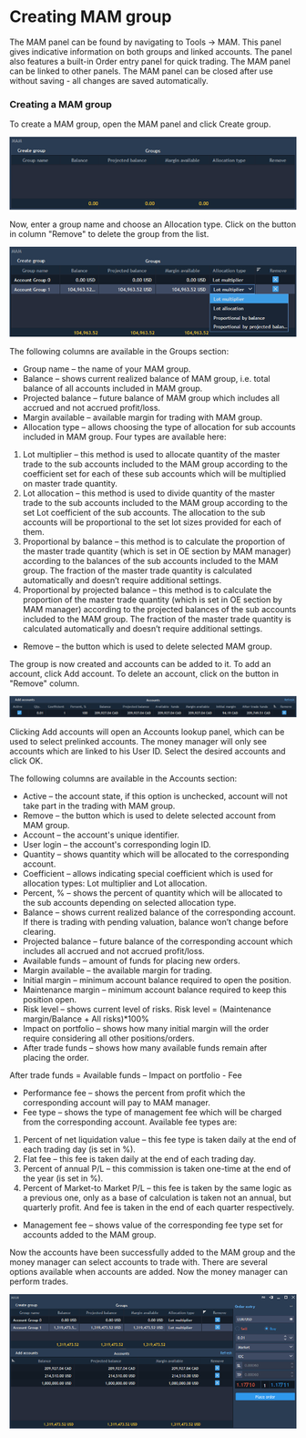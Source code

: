 # Creating MAM group

The MAM panel can be found by navigating to Tools -&gt; MAM. This panel gives indicative information on both groups and linked accounts. The panel also features a built-in Order entry panel for quick trading. The MAM panel can be linked to other panels. The MAM panel can be closed after use without saving - all changes are saved automatically.

### **Creating a MAM group**

To create a MAM group, open the MAM panel and click Create group.

![](../../.gitbook/assets/6%20%2816%29.png)


Now, enter a group name and choose an Allocation type. Click on the button in column "Remove" to delete the group from the list.

![](../../.gitbook/assets/7%20%2813%29.png)


The following columns are available in the Groups section:

* Group name – the name of your MAM group.
* Balance – shows current realized balance of MAM group, i.e. total balance of all accounts included in MAM group.
* Projected balance – future balance of MAM group which includes all accrued and not accrued profit/loss.
* Margin available – available margin for trading with MAM group.
* Allocation type – allows choosing the type of allocation for sub accounts included in MAM group. Four types are available here:

1. Lot multiplier – this method is used to allocate quantity of the master trade to the sub accounts included to the MAM group according to the coefficient set for each of these sub accounts which will be multiplied on master trade quantity.
2. Lot allocation – this method is used to divide quantity of the master trade to the sub accounts included to the MAM group according to the set Lot coefficient of the sub accounts. The allocation to the sub accounts will be proportional to the set lot sizes provided for each of them.
3. Proportional by balance – this method is to calculate the proportion of the master trade quantity \(which is set in OE section by MAM manager\) according to the balances of the sub accounts included to the MAM group. The fraction of the master trade quantity is calculated automatically and doesn’t require additional settings.
4. Proportional by projected balance – this method is to calculate the proportion of the master trade quantity \(which is set in OE section by MAM manager\) according to the projected balances of the sub accounts included to the MAM group. The fraction of the master trade quantity is calculated automatically and doesn’t require additional settings.

* Remove – the button which is used to delete selected MAM group.

The group is now created and accounts can be added to it. To add an account, click Add account. To delete an account, click on the button in "Remove" column.

![](../../.gitbook/assets/8%20%288%29.png)


Clicking Add accounts will open an Accounts lookup panel, which can be used to select prelinked accounts. The money manager will only see accounts which are linked to his User ID. Select the desired accounts and click OK.

The following columns are available in the Accounts section:

* Active – the account state, if this option is unchecked, account will not take part in the trading with MAM group.
* Remove – the button which is used to delete selected account from MAM group.
* Account – the account's unique identifier.
* User login – the account's corresponding login ID.
* Quantity – shows quantity which will be allocated to the corresponding account.
* Coefficient – allows indicating special coefficient which is used for allocation types: Lot multiplier and Lot allocation.
* Percent, % – shows the percent of quantity which will be allocated to the sub accounts depending on selected allocation type.
* Balance – shows current realized balance of the corresponding account. If there is trading with pending valuation, balance won’t change before clearing.
* Projected balance – future balance of the corresponding account which includes all accrued and not accrued profit/loss.
* Available funds – amount of funds for placing new orders.
* Margin available – the available margin for trading.
* Initial margin – minimum account balance required to open the position.
* Maintenance margin – minimum account balance required to keep this position open.
* Risk level – shows current level of risks. Risk level = \(Maintenance margin/Balance + All risks\)\*100%
* Impact on portfolio – shows how many initial margin will the order require considering all other positions/orders.
* After trade funds – shows how many available funds remain after placing the order.

After trade funds = Available funds – Impact on portfolio - Fee

* Performance fee – shows the percent from profit which the corresponding account will pay to MAM manager.
* Fee type – shows the type of management fee which will be charged from the corresponding account. Available fee types are:

1. Percent of net liquidation value – this fee type is taken daily at the end of each trading day \(is set in %\).
2. Flat fee – this fee is taken daily at the end of each trading day.
3. Percent of annual P/L – this commission is taken one-time at the end of the year \(is set in %\).
4. Percent of Market-to Market P/L – this fee is taken by the same logic as a previous one, only as a base of calculation is taken not an annual, but quarterly profit. And fee is taken in the end of each quarter respectively.

* Management fee – shows value of the corresponding fee type set for accounts added to the MAM group.

Now the accounts have been successfully added to the MAM group and the money manager can select accounts to trade with. There are several options available when accounts are added. Now the money manager can perform trades.

![](../../.gitbook/assets/5%20%2818%29.png)




